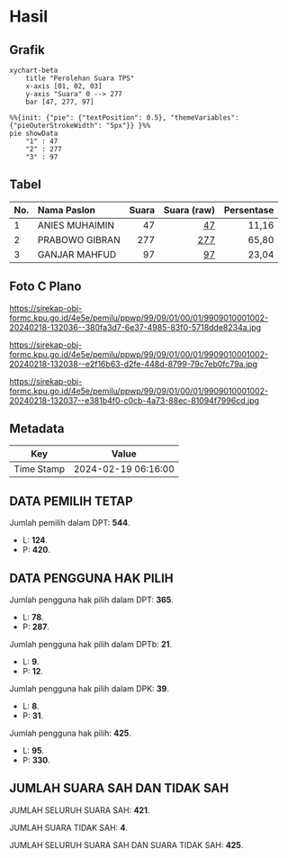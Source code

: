# Hasil

## Grafik

```mermaid
xychart-beta
    title "Perolehan Suara TPS"
    x-axis [01, 02, 03]
    y-axis "Suara" 0 --> 277
    bar [47, 277, 97]
```

```mermaid
%%{init: {"pie": {"textPosition": 0.5}, "themeVariables": {"pieOuterStrokeWidth": "5px"}} }%%
pie showData
    "1" : 47
    "2" : 277
    "3" : 97
```

## Tabel

| No. | Nama Paslon    | Suara | Suara (raw) | Persentase |
|:--- |:-------------- | -----:| -----------:| ----------:|
| 1   | ANIES MUHAIMIN | 47    | [47][p-1]   | 11,16      |
| 2   | PRABOWO GIBRAN | 277   | [277][p-2]  | 65,80      |
| 3   | GANJAR MAHFUD  | 97    | [97][p-3]   | 23,04      |


[p-1]: https://github.com/gigit-pemilu/pemilu-2024-99-luar-negeri/blob/main/pilpres/hitung-suara/sub/99-luar-negeri/sub/09-athena-yunani/sub/01-athena-yunani/sub/0001-athena-yunani/sub/002-tps-001/sub/paslon-1.txt
[p-2]: https://github.com/gigit-pemilu/pemilu-2024-99-luar-negeri/blob/main/pilpres/hitung-suara/sub/99-luar-negeri/sub/09-athena-yunani/sub/01-athena-yunani/sub/0001-athena-yunani/sub/002-tps-001/sub/paslon-2.txt
[p-3]: https://github.com/gigit-pemilu/pemilu-2024-99-luar-negeri/blob/main/pilpres/hitung-suara/sub/99-luar-negeri/sub/09-athena-yunani/sub/01-athena-yunani/sub/0001-athena-yunani/sub/002-tps-001/sub/paslon-3.txt

## Foto C Plano

https://sirekap-obj-formc.kpu.go.id/4e5e/pemilu/ppwp/99/09/01/00/01/9909010001002-20240218-132036--380fa3d7-6e37-4985-83f0-5718dde8234a.jpg

https://sirekap-obj-formc.kpu.go.id/4e5e/pemilu/ppwp/99/09/01/00/01/9909010001002-20240218-132038--e2f16b63-d2fe-448d-8799-79c7eb0fc79a.jpg

https://sirekap-obj-formc.kpu.go.id/4e5e/pemilu/ppwp/99/09/01/00/01/9909010001002-20240218-132037--e381b4f0-c0cb-4a73-88ec-81094f7996cd.jpg


## Metadata

| Key        | Value               |
| ---------- | ------------------- |
| Time Stamp | 2024-02-19 06:16:00 |


## DATA PEMILIH TETAP

Jumlah pemilih dalam DPT: **544**.
 * L: **124**.
 * P: **420**.

## DATA PENGGUNA HAK PILIH

Jumlah pengguna hak pilih dalam DPT: **365**.
 * L: **78**.
 * P: **287**.

Jumlah pengguna hak pilih dalam DPTb: **21**.
 * L: **9**.
 * P: **12**.

Jumlah pengguna hak pilih dalam DPK: **39**.
 * L: **8**.
 * P: **31**.

Jumlah pengguna hak pilih: **425**.
 * L: **95**.
 * P: **330**.

## JUMLAH SUARA SAH DAN TIDAK SAH

JUMLAH SELURUH SUARA SAH: **421**.

JUMLAH SUARA TIDAK SAH: **4**.

JUMLAH SELURUH SUARA SAH DAN SUARA TIDAK SAH: **425**.


